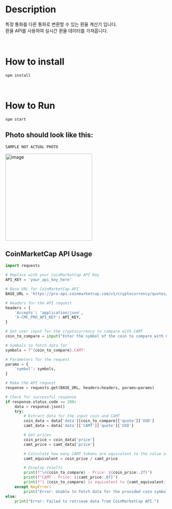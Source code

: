 # Description
특정 통화를 다른 통화로 변환할 수 있는 환율 계산기 입니다. <br>
환율 API를 사용하여 실시간 환율 데이터를 가져옵니다. <br>

<br>

# How to install
```
npm install
```

<br>

# How to Run
```
npm start
```

## Photo should look like this:

```SAMPLE NOT ACTUAL PHOTO```

<img width="271" alt="image" src="https://github.com/user-attachments/assets/f8068429-a534-4dda-b4a2-cd163d2b18d3" />

## CoinMarketCap API Usage

```python
import requests

# Replace with your CoinMarketCap API Key
API_KEY = 'your_api_key_here'

# Base URL for CoinMarketCap API
BASE_URL = 'https://pro-api.coinmarketcap.com/v1/cryptocurrency/quotes/latest'

# Headers for the API request
headers = {
    'Accepts': 'application/json',
    'X-CMC_PRO_API_KEY': API_KEY,
}

# Get user input for the cryptocurrency to compare with CAMT
coin_to_compare = input("Enter the symbol of the coin to compare with CAMT (e.g., BTC, ETH, TRX): ").upper()

# Symbols to fetch data for
symbols = f"{coin_to_compare},CAMT"

# Parameters for the request
params = {
    'symbol': symbols,
}

# Make the API request
response = requests.get(BASE_URL, headers=headers, params=params)

# Check for successful response
if response.status_code == 200:
    data = response.json()
    try:
        # Extract data for the input coin and CAMT
        coin_data = data['data'][coin_to_compare]['quote']['USD']
        camt_data = data['data']['CAMT']['quote']['USD']

        # Get prices
        coin_price = coin_data['price']
        camt_price = camt_data['price']

        # Calculate how many CAMT tokens are equivalent to the value of the input coin
        camt_equivalent = coin_price / camt_price

        # Display results
        print(f"\n{coin_to_compare} - Price: ${coin_price:.2f}")
        print(f"CAMT - Price: ${camt_price:.6f}")
        print(f"1 {coin_to_compare} is equivalent to {camt_equivalent:.2f} CAMT tokens.")
    except KeyError:
        print("Error: Unable to fetch data for the provided coin symbol.")
else:
    print("Error: Failed to retrieve data from CoinMarketCap API.")
```
